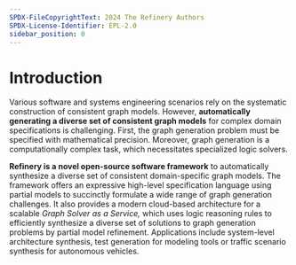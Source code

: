 ```yaml
---
SPDX-FileCopyrightText: 2024 The Refinery Authors
SPDX-License-Identifier: EPL-2.0
sidebar_position: 0
---
```


# Introduction

Various software and systems engineering scenarios rely on the systematic construction of consistent graph models. However, **automatically generating a diverse set of consistent graph models** for complex domain specifications is challenging. First, the graph generation problem must be specified with mathematical precision. Moreover, graph generation is a computationally complex task, which necessitates specialized logic solvers.

**Refinery is a novel open-source software framework** to automatically synthesize a diverse set of consistent domain-specific graph models. The framework offers an expressive high-level specification language using partial models to succinctly formulate a wide range of graph generation challenges. It also provides a modern cloud-based architecture for a scalable _Graph Solver as a Service,_ which uses logic reasoning rules to efficiently synthesize a diverse set of solutions to graph generation problems by partial model refinement. Applications include system-level architecture synthesis, test generation for modeling tools or traffic scenario synthesis for autonomous vehicles.
